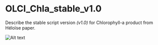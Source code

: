 # OLCI_Chla_stable_v1.0  
Describe the stable script version _(v1.0)_ for Chlorophyll-a product from Héloïse paper.  
  
![Alt text](https://odnature.naturalsciences.be/assets/nav/logos/museum.png)  
  
  
